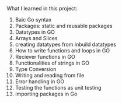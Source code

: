 What I learned in this project:
1. Baic Go syntax
2. Packages: static and reusable packages
3. Datatypes in GO
4. Arrays and Slices
5. creating datatypes from inbuild datatypes
6. How to write functions and loops in GO
7. Reciever functions in GO
8. Functionalities of strings in GO
9. Type Conversion
10. Writing and reading from file
11. Error handling in GO
12. Testing the functions as unit testing
13. importing packages in Go

